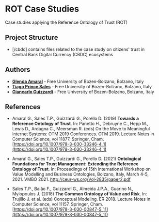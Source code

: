 # ROT Case Studies

Case studies applying the Reference Ontology of Trust (ROT) 

## Project Structure

* [/cbdc] contains files related to the case study on citizens' trust in Central Bank Digital Currency (CBDC) ecosystems


## Authors

* **[Glenda Amaral](https://www.researchgate.net/profile/Glenda_Amaral)** - Free University of Bozen-Bolzano, Bolzano, Italy
* **[Tiago Prince Sales](https://www.inf.unibz.it/~tpsales/)** - Free University of Bozen-Bolzano, Bolzano, Italy
* **[Giancarlo Guizzardi](http://www.inf.ufes.br/~gguizzardi)** - Free University of Bozen-Bolzano, Bolzano, Italy


## References

- Amaral G., Sales T.P., Guizzardi G., Porello D. (2019) **Towards a Reference Ontology of Trust**. In: Panetto H., Debruyne C., Hepp M., Lewis D., Ardagna C., Meersman R. (eds) On the Move to Meaningful Internet Systems: OTM 2019 Conferences. OTM 2019. Lecture Notes in Computer Science, vol 11877. Springer, Cham. [https://doi.org/10.1007/978-3-030-33246-4_1](https://doi.org/10.1007/978-3-030-33246-4_1)

- Amaral G., Sales T.P., Guizzardi G., Porello D. (2021) **Ontological Foundations for Trust Management: Extending the Reference Ontology of Trust**. In: Proceedings of 15th International Workshop on Value Modelling and Business Ontologies, Bolzano, Italy, March 4-5, 2021. VMBO 2021. http://ceur-ws.org/Vol-2835/paper2.pdf

- Sales T.P., Baião F., Guizzardi G., Almeida J.P.A., Guarino N., Mylopoulos J. (2018) **The Common Ontology of Value and Risk**. In: Trujillo J. et al. (eds) Conceptual Modeling. ER 2018. Lecture Notes in Computer Science, vol 11157. Springer, Cham. [https://doi.org/10.1007/978-3-030-00847-5_11](https://doi.org/10.1007/978-3-030-00847-5_11)
